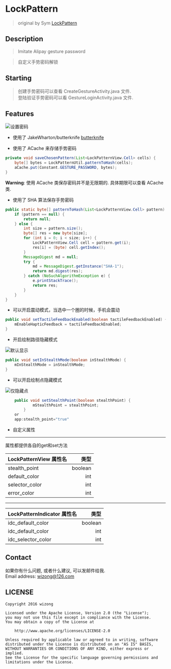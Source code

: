 # LockPattern 
>original by Sym [LockPattern](https://github.com/sym900728/LockPattern)

## Description

>Imitate Alipay gesture password

>自定义手势密码解锁

## Starting

>创建手势密码可以查看 CreateGestureActivity.java 文件.  
>登陆验证手势密码可以看 GestureLoginActivity.java 文件.

## Features

![设置密码](http://i.imgur.com/1Wv0LpM.gif)

* 使用了 JakeWharton/butterknife [butterknife](https://github.com/JakeWharton/butterknife)

* 使用了 ACache 来存储手势密码

```java
private void saveChosenPattern(List<LockPatternView.Cell> cells) {
    byte[] bytes = LockPatternUtil.patternToHash(cells);
    aCache.put(Constant.GESTURE_PASSWORD, bytes);
}
```

**Warning**: 使用 ACache 类保存密码并不是无限期的. 具体期限可以查看 ACache 类.

* 使用了 SHA 算法保存手势密码

```java
public static byte[] patternToHash(List<LockPatternView.Cell> pattern) {
    if (pattern == null) {
        return null;
    } else {
        int size = pattern.size();
        byte[] res = new byte[size];
        for (int i = 0; i < size; i++) {
            LockPatternView.Cell cell = pattern.get(i);
            res[i] = (byte) cell.getIndex();
        }
        MessageDigest md = null;
        try {
            md = MessageDigest.getInstance("SHA-1");
            return md.digest(res);
        } catch (NoSuchAlgorithmException e) {
            e.printStackTrace();
            return res;
        }
    }
}
```

* 可以开启震动模式，当选中一个圈的时候，手机会震动

```java
public void setTactileFeedbackEnabled(boolean tactileFeedbackEnabled) {
	mEnableHapticFeedback = tactileFeedbackEnabled;
}
```

* 开启绘制路径隐藏模式

 ![默认显示](http://i.imgur.com/LFbhE8W.gif)

```java
public void setInStealthMode(boolean inStealthMode) {
	mInStealthMode = inStealthMode;
}
```

* 可以开启绘制点隐藏模式

![仅隐藏点](http://i.imgur.com/rKWUHsE.gif)

```java
	public void setStealthPoint(boolean stealthPoint) {
			mStealthPoint = stealthPoint;
		}
	or
	app:stealth_point="true"
```
* 自定义属性
***
属性都提供各自的get和set方法

| LockPatternView 属性名      |    类型 |
| :-------- | --------:|
| stealth_point    | boolean |
| default_color    |   int   |
| selector_color   |   int   |
| error_color      |   int   |

***
| LockPatternIndicator 属性名 |    类型 |
| :-------- | --------:|
| idc_default_color    | boolean |
| idc_default_color    |   int   |
| idc_selector_color   |   int   |

## Contact

如果你有什么问题, 或者什么建议, 可以发邮件给我.  
Email address: wizong@126.com

## LICENSE

    Copyright 2016 wizong

    Licensed under the Apache License, Version 2.0 (the "License");
    you may not use this file except in compliance with the License.
    You may obtain a copy of the License at

        http://www.apache.org/licenses/LICENSE-2.0

    Unless required by applicable law or agreed to in writing, software
    distributed under the License is distributed on an "AS IS" BASIS,
    WITHOUT WARRANTIES OR CONDITIONS OF ANY KIND, either express or implied.
    See the License for the specific language governing permissions and
    limitations under the License.